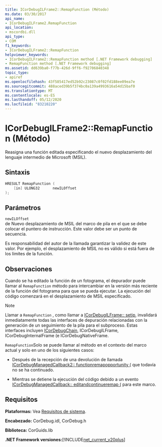 ```yaml
---
title: ICorDebugILFrame2::RemapFunction (Método)
ms.date: 03/30/2017
api_name:
- ICorDebugILFrame2.RemapFunction
api_location:
- mscordbi.dll
api_type:
- COM
f1_keywords:
- ICorDebugILFrame2::RemapFunction
helpviewer_keywords:
- ICorDebugILFrame2::RemapFunction method [.NET Framework debugging]
- RemapFunction method [.NET Framework debugging]
ms.assetid: dd639ba0-f77b-426d-9ff6-f92706840348
topic_type:
- apiref
ms.openlocfilehash: 43f585417ed52b92c23087c0f02fd188ee09ea7e
ms.sourcegitcommit: 488aced39b5f374bc0a139a4993616a54d15baf0
ms.translationtype: MT
ms.contentlocale: es-ES
ms.lasthandoff: 05/12/2020
ms.locfileid: "83210220"
---
```

# <a name="icordebugilframe2remapfunction-method"></a>ICorDebugILFrame2::RemapFunction (Método)
Reasigna una función editada especificando el nuevo desplazamiento del lenguaje intermedio de Microsoft (MSIL).  
  
## <a name="syntax"></a>Sintaxis  
  
```cpp  
HRESULT RemapFunction (  
    [in] ULONG32      newILOffset  
);  
```  
  
## <a name="parameters"></a>Parámetros  
 `newILOffset`  
 de Nuevo desplazamiento de MSIL del marco de pila en el que se debe colocar el puntero de instrucción. Este valor debe ser un punto de secuencia.  
  
 Es responsabilidad del autor de la llamada garantizar la validez de este valor. Por ejemplo, el desplazamiento de MSIL no es válido si está fuera de los límites de la función.  
  
## <a name="remarks"></a>Observaciones  
 Cuando se ha editado la función de un fotograma, el depurador puede llamar al `RemapFunction` método para intercambiar en la versión más reciente de la función del fotograma para que se pueda ejecutar. La ejecución del código comenzará en el desplazamiento de MSIL especificado.  
  
> [!NOTE]
> Llamar a `RemapFunction` , como llamar a [ICorDebugILFrame:: setip](icordebugilframe-setip-method.md), invalidará inmediatamente todas las interfaces de depuración relacionadas con la generación de un seguimiento de la pila para el subproceso. Estas interfaces incluyen [ICorDebugChain](icordebugchain-interface.md), ICorDebugILFrame, ICorDebugInternalFrame (e ICorDebugNativeFrame.  
  
 `RemapFunction`Solo se puede llamar al método en el contexto del marco actual y solo en uno de los siguientes casos:  
  
- Después de la recepción de una devolución de llamada [ICorDebugManagedCallback2:: functionremapopportunity (](icordebugmanagedcallback2-functionremapopportunity-method.md) que todavía no se ha continuado.  
  
- Mientras se detiene la ejecución del código debido a un evento [ICorDebugManagedCallback:: editandcontinueremap (](icordebugmanagedcallback-editandcontinueremap-method.md) para este marco.  
  
## <a name="requirements"></a>Requisitos  
 **Plataformas:** Vea [Requisitos de sistema](../../get-started/system-requirements.md).  
  
 **Encabezado:** CorDebug.idl, CorDebug.h  
  
 **Biblioteca:** CorGuids.lib  
  
 **.NET Framework versiones:**[!INCLUDE[net_current_v20plus](../../../../includes/net-current-v20plus-md.md)]
